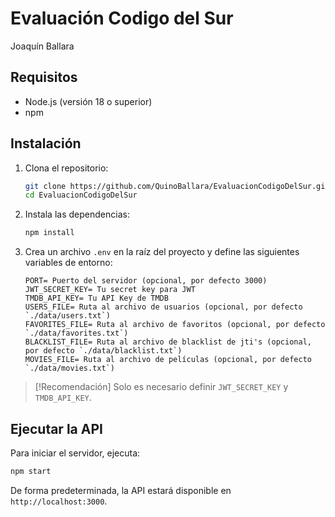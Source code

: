 # Evaluación Codigo del Sur
Joaquín Ballara

## Requisitos
- Node.js (versión 18 o superior)
- npm

## Instalación
1. Clona el repositorio:
   ```bash
   git clone https://github.com/QuinoBallara/EvaluacionCodigoDelSur.git
   cd EvaluacionCodigoDelSur
    ```

2. Instala las dependencias:
    ```bash
    npm install
    ```

3. Crea un archivo `.env` en la raíz del proyecto y define las siguientes variables de entorno:
    ```env
    PORT= Puerto del servidor (opcional, por defecto 3000)
    JWT_SECRET_KEY= Tu secret key para JWT
    TMDB_API_KEY= Tu API Key de TMDB
    USERS_FILE= Ruta al archivo de usuarios (opcional, por defecto `./data/users.txt`)
    FAVORITES_FILE= Ruta al archivo de favoritos (opcional, por defecto `./data/favorites.txt`)
    BLACKLIST_FILE= Ruta al archivo de blacklist de jti's (opcional, por defecto `./data/blacklist.txt`)
    MOVIES_FILE= Ruta al archivo de películas (opcional, por defecto `./data/movies.txt`)
    ```

> [!Recomendación]
> Solo es necesario definir `JWT_SECRET_KEY` y `TMDB_API_KEY`.

## Ejecutar la API
Para iniciar el servidor, ejecuta:
```bash
npm start
```

De forma predeterminada, la API estará disponible en `http://localhost:3000`.
